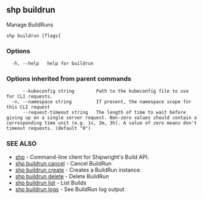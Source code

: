 ## shp buildrun

Manage BuildRuns

```
shp buildrun [flags]
```

### Options

```
  -h, --help   help for buildrun
```

### Options inherited from parent commands

```
      --kubeconfig string        Path to the kubeconfig file to use for CLI requests.
  -n, --namespace string         If present, the namespace scope for this CLI request
      --request-timeout string   The length of time to wait before giving up on a single server request. Non-zero values should contain a corresponding time unit (e.g. 1s, 2m, 3h). A value of zero means don't timeout requests. (default "0")
```

### SEE ALSO

* [shp](shp.md)	 - Command-line client for Shipwright's Build API.
* [shp buildrun cancel](shp_buildrun_cancel.md)	 - Cancel BuildRun
* [shp buildrun create](shp_buildrun_create.md)	 - Creates a BuildRun instance.
* [shp buildrun delete](shp_buildrun_delete.md)	 - Delete BuildRun
* [shp buildrun list](shp_buildrun_list.md)	 - List Builds
* [shp buildrun logs](shp_buildrun_logs.md)	 - See BuildRun log output

